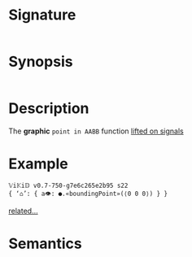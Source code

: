 # Signature
```vikid-signature
```

# Synopsis
```vikid-synopsis
```

# Description
The __graphic__ `point in AABB` function [lifted on signals](/refman/concepts/pure_functions)

# Example
```vikid-script
𝕍i𝕂i𝔻 v0.7-750-g7e6c265e2b95 s22
{ ‘⌂’: { a👁: ●.«boundingPoint»(⟨0 0 0⟩) } }
```


[related...](https://en.wikipedia.org/wiki/Minimum_bounding_box#Axis-aligned_minimum_bounding_box)

# Semantics